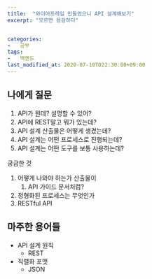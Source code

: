 ```yaml
---
title:  "와이어프레임 만들었으니 API 설계해보기"
excerpt: "모르면 용감하다"


categories:
-   공부
tags:
-   백엔드
last_modified_at: 2020-07-10TO22:30:00+09:00
---
```


## 나에게 질문

1. API가 뭔데? 설명할 수 있어?
2. API에 REST말고 뭐가 있는데?
3. API 설계 산출물은 어떻게 생겼는데?
4. API 설계는 어떤 프로세스로 진행되는데?
5. API 설계는 어떤 도구를 보통 사용하는데?

궁금한 것

1. 어떻게 나와야 하는가 산출물이
   1. API 가이드 문서처럼?
2. 정형화된 프로세스는 무엇인가
3. RESTful API

## 마주한 용어들

- API 설계 원칙
  - REST
- 직렬화 포맷
  - JSON